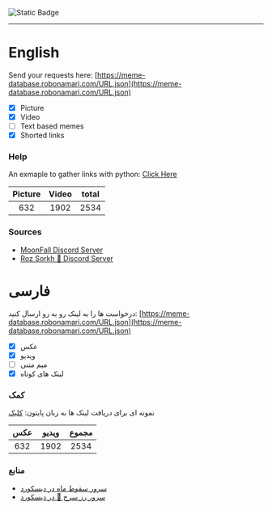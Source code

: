 ![Static Badge](https://img.shields.io/badge/python-%E2%88%9E-blue)
___

# English

Send your requests here: [https://meme-database.robonamari.com/URL.json](https://meme-database.robonamari.com/URL.json)
- [x] Picture
- [x] Video
- [ ] Text based memes
- [x] Shorted links

### Help
An exmaple to gather links with python:
[Click Here](https://github.com/robonamari/meme-database/blob/main/main.py)


|Picture|Video |total |
|:-----:|:----:|:----:|
|632    |1902  |2534  |



### Sources
* [MoonFall Discord Server](https://discord.gg/BsaC3QgEQz)
* [Roz Sorkh 🌹 Discord Server](https://discord.gg/a7jbGR99bW)

# فارسی
درخواست ها را به لینک رو به رو ارسال کنید: [https://meme-database.robonamari.com/URL.json](https://meme-database.robonamari.com/URL.json)
- [x] عکس
- [x] ویدیو
- [ ] میم متنی
- [x] لینک های کوتاه

### کمک
نمونه ای برای دریافت لینک ها به زبان پایتون:
[کلیک](https://github.com/robonamari/meme-database/blob/main/main.py)


|عکس|ویدیو |مجموع|
|:---:|:---:|:---:|
|632  |1902 |2534 |



### منابع
* [سرور سقوط ماه در دیسکورد](https://discord.gg/BsaC3QgEQz)
* [سرور رز سرخ 🌹 در دیسکورد](https://discord.gg/a7jbGR99bW)
